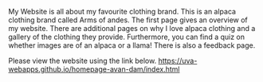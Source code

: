 My Website is all about my favourite clothing brand. This is an alpaca clothing brand called Arms of andes. The first page gives an overview of my website. There are additional pages on why I love alpaca clothing and a gallery of the clothing they provide. Furthermore, you can find a quiz on whether images are of an alpaca or a llama! There is also a feedback page.

Please view the website using the link below.
https://uva-webapps.github.io/homepage-avan-dam/index.html